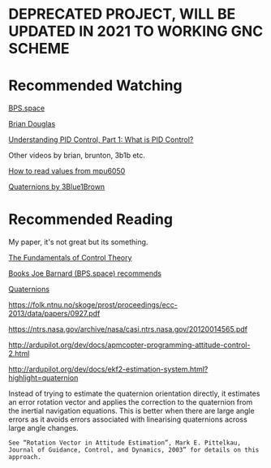 # DEPRECATED PROJECT, WILL BE UPDATED IN 2021 TO WORKING GNC SCHEME

# Recommended Watching

[BPS.space](https://www.youtube.com/channel/UCILl8ozWuxnFYXIe2svjHhg)

[Brian Douglas](https://www.youtube.com/user/ControlLectures/videos)

[Understanding PID Control, Part 1: What is PID Control?](https://youtu.be/wkfEZmsQqiA)

Other videos by brian, brunton, 3b1b etc.

[How to read values from mpu6050](https://www.youtube.com/watch?v=ImctYI8hgq4)

[Quaternions by 3Blue1Brown](https://www.youtube.com/watch?v=d4EgbgTm0Bg)

# Recommended Reading

My paper, it's not great but its something.

[The Fundamentals of Control Theory](https://www.patreon.com/posts/book-is-now-free-28313078)

[Books Joe Barnard (BPS.space) recommends](https://www.youtube.com/watch?v=BcKL4M5Xod)

[Quaternions](https://folk.uio.no/jeanra/Informatics/QuaternionsAndIMUs.html)

https://folk.ntnu.no/skoge/prost/proceedings/ecc-2013/data/papers/0927.pdf

https://ntrs.nasa.gov/archive/nasa/casi.ntrs.nasa.gov/20120014565.pdf

http://ardupilot.org/dev/docs/apmcopter-programming-attitude-control-2.html

http://ardupilot.org/dev/docs/ekf2-estimation-system.html?highlight=quaternion

Instead of trying to estimate the quaternion orientation directly, it estimates an error rotation vector and applies the correction to the quaternion from the inertial navigation equations. This is better when there are large angle errors as it avoids errors associated with linearising quaternions across large angle changes.

    See “Rotation Vector in Attitude Estimation”, Mark E. Pittelkau, Journal of Guidance, Control, and Dynamics, 2003” for details on this approach.
